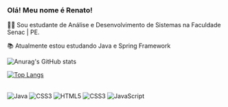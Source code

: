 ### Olá! Meu nome é Renato!
🧑‍💻 Sou estudante de Análise e Desenvolvimento de Sistemas na Faculdade Senac | PE.

📚 Atualmente estou estudando Java e Spring Framework

![Anurag's GitHub stats](https://github-readme-stats.vercel.app/api?username=renatofariass&show_icons=true&theme=tokyonight)

[![Top Langs](https://github-readme-stats.vercel.app/api/top-langs/?username=renatofariass&layout=compact)](https://github.com/renatofariass/github-readme-stats)

<div style = "display: inline_block"><br/>
  <img align = "center" alt="Java" src="https://img.shields.io/badge/Java-ED8B00?style=for-the-badge&logo=java&logoColor=white">
  <img align = "center" alt="CSS3" src="https://img.shields.io/badge/Spring-6DB33F?style=for-the-badge&logo=spring&logoColor=white">
  <img align = "center" alt="HTML5" src="https://img.shields.io/badge/HTML5-E34F26?style=for-the-badge&logo=html5&logoColor=white">
  <img align = "center" alt="CSS3" src="https://img.shields.io/badge/CSS3-1572B6?style=for-the-badge&logo=css3&logoColor=white">
  <img align = "center" alt="JavaScript" src="https://img.shields.io/badge/JavaScript-323330?style=for-the-badge&logo=javascript&logoColor=F7DF1E">
</div>
